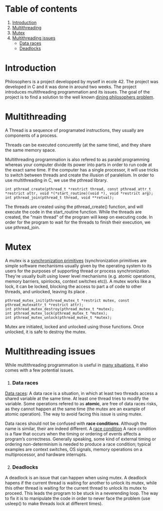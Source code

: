 # Table of contents
1. [Introduction](#introduction)
2. [Multithreading](#Multithreading)
3. [Mutex](#mutex)
4. [Multithreading issues](#issues)
	- [Data races](#races)
	- [Deadlocks](#dead)

# Introduction <a name="introduction"></a>
Philosophers is a project developped by myself in ecole 42. The project was developed in C and it was done in around two weeks. The project introduces multithreading programmation and its issues.
The goal of the project is to find a solution to the well known [dining philosophers problem](https://www.youtube.com/watch?v=NbwbQQB7xNQ).

# Multithreading <a name="Multithreading"></a>
A Thread is a sequence of programated instructions, they usually are components of a process.

Threads can be executed concurently (at the same time), and they share the same memory space.

Multithreading programmation is also refered to as paralel programming whereas your computer divide its power into parts in order to run code at the exact same time. If the computer has a single processor, it will use tricks to switch between threads and create the illusion of paralelism. In order to use multithreading in C, we use the pthread library.
```shell
int pthread_create(pthread_t *restrict thread, const pthread_attr_t *restrict attr, void *(*start_routine)(void *), void *restrict arg);
int pthread_join(pthread_t thread, void **retval);
```
The threads are created using the pthread_create() function, and will execute the code in the start_routine function. While the threads are created, the "main thread" of the program will keep on executing code. In order for the program to wait for the threads to finish their execution, we use pthread_join.  

# Mutex <a name="mutex"></a>
A mutex is a [synchronization primitives](https://stackoverflow.com/questions/8017507/definition-of-synchronization-primitive/8017629) (synchronization primitives are simple software mechanisms usually given by the operating system to its users for the purposes of supporting thread or process synchronization. They're usually built using lower level mechanisms (e.g. atomic operations, memory barriers, spinlocks, context switches etc)). A mutex works like a lock, it can be locked, blocking the access to part a of code to other threads, and unlocked, leaving its place .
```shell
pthread_mutex_init(pthread_mutex_t *restrict mutex, const pthread_mutexattr_t *restrict attr);
int pthread_mutex_destroy(pthread_mutex_t *mutex);
int pthread_mutex_lock(pthread_mutex_t *mutex);
int pthread_mutex_unlock(pthread_mutex_t *mutex);
```
Mutex are initiated, locked and unlocked using those functions. Once unlocked, it is safe to destroy the mutex.

# Multithreading issues <a name="issues"></a>
While multithreading programmation is useful in [many situations](https://totalview.io/blog/multithreading-multithreaded-applications), it also comes with a few potential issues.
1. ### Data races <a name="races"></a>
[Data races](https://www.modernescpp.com/index.php/race-condition-versus-data-race): A data race is a situation, in which at least two threads access a shared variable at the same time. At least one thread tries to modify the variable. Some operations refered to as **atomic**, are free of data races risks, as they cannot happen at the same time (the mutex are an example of atomic operation). The way to avoid facing this issue is using mutex.

Data races should not be confused with **race conditions**. Although the name is similar, their are indeed different. A [race condition](https://blog.regehr.org/archives/490) A race condition is a flaw that occurs when the timing or ordering of events affects a program’s correctness. Generally speaking, some kind of external timing or ordering non-determinism is needed to produce a race condition; typical examples are context switches, OS signals, memory operations on a multiprocessor, and hardware interrupts.

2. ### Deadlocks <a name="dead"></a>
A deadlock is an issue that can happen when using mutex. A deadlock hapens if the current thread is waiting for another to unlock its mutex, while this other thread is waiting for the current thread to unlock its mutex to proceed. This leads the program to be stuck in a neverending loop. The way to fix it is to manipulate the code in order to never face the problem (use usleep() to make threads lock at different times).
